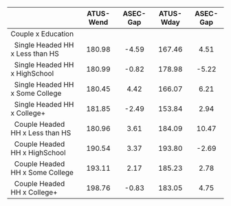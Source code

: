 
|                      |    ATUS-Wend |     ASEC-Gap |    ATUS-Wday |     ASEC-Gap |
| -------------------- | :----------: | :----------: | :----------: | :----------: |
| Couple x Education   |              |              |              |              |
| &nbsp;&nbsp;Single Headed HH x Less than HS |       180.98 |        -4.59 |       167.46 |         4.51 |
| &nbsp;&nbsp;Single Headed HH x HighSchool |       180.99 |        -0.82 |       178.98 |        -5.22 |
| &nbsp;&nbsp;Single Headed HH x Some College |       180.45 |         4.42 |       166.07 |         6.21 |
| &nbsp;&nbsp;Single Headed HH x College+ |       181.85 |        -2.49 |       153.84 |         2.94 |
| &nbsp;&nbsp;Couple Headed HH x Less than HS |       180.96 |         3.61 |       184.09 |        10.47 |
| &nbsp;&nbsp;Couple Headed HH x HighSchool |       190.54 |         3.37 |       193.80 |        -2.69 |
| &nbsp;&nbsp;Couple Headed HH x Some College |       193.11 |         2.17 |       185.23 |         2.78 |
| &nbsp;&nbsp;Couple Headed HH x College+ |       198.76 |        -0.83 |       183.05 |         4.75 |

